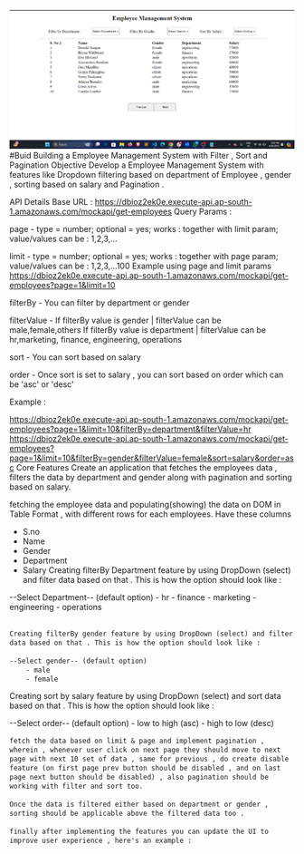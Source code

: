 ![alt text](image.png)
#Buid 
Building a Employee Management System with Filter , Sort and Pagination
Objective
Develop a Employee Management System with features like Dropdown filtering based on department of Employee , gender , sorting based on salary and Pagination .

API Details
Base URL : https://dbioz2ek0e.execute-api.ap-south-1.amazonaws.com/mockapi/get-employees
Query Params :

page - type = number; optional = yes; works : together with limit param; value/values can be : 1,2,3,...

limit - type = number; optional = yes; works : together with page param; value/values can be : 1,2,3,...100 Example using page and limit params https://dbioz2ek0e.execute-api.ap-south-1.amazonaws.com/mockapi/get-employees?page=1&limit=10

filterBy - You can filter by department or gender

filterValue - If filterBy value is gender | filterValue can be male,female,others If filterBy value is department | filterValue can be hr,marketing, finance, engineering, operations

sort - You can sort based on salary

order - Once sort is set to salary , you can sort based on order which can be 'asc' or 'desc'

Example :

https://dbioz2ek0e.execute-api.ap-south-1.amazonaws.com/mockapi/get-employees?page=1&limit=10&filterBy=department&filterValue=hr
https://dbioz2ek0e.execute-api.ap-south-1.amazonaws.com/mockapi/get-employees?page=1&limit=10&filterBy=gender&filterValue=female&sort=salary&order=asc
Core Features
Create an application that fetches the employees data , filters the data by department and gender along with pagination and sorting based on salary.

fetching the employee data and populating(showing) the data on DOM in Table Format , with different rows for each employees. Have these columns

  - S.no
  - Name 
  - Gender 
  - Department 
  - Salary 
Creating filterBy Department feature by using DropDown (select) and filter data based on that . This is how the option should look like :

  --Select Department-- (default option)
      - hr
      - finance
      - marketing
      - engineering
      - operations
  ```

Creating filterBy gender feature by using DropDown (select) and filter data based on that . This is how the option should look like :

  --Select gender-- (default option)
      - male
      - female
  ```
Creating sort by salary feature by using DropDown (select) and sort data based on that . This is how the option should look like :

  --Select order-- (default option)
      - low to high (asc)
      - high to low (desc)
  ```
fetch the data based on limit & page and implement pagination , wherein , whenever user click on next page they should move to next page with next 10 set of data , same for previous , do create disable feature (on first page prev button should be disabled , and on last page next button should be disabled) , also pagination should be working with filter and sort too.

Once the data is filtered either based on department or gender , sorting should be applicable above the filtered data too .

finally after implementing the features you can update the UI to improve user experience , here's an example :